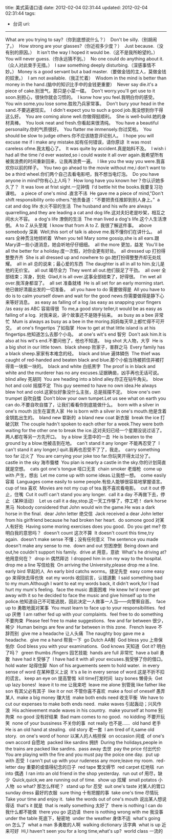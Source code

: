 title: 美式英语口语
date: 2012-02-04 02:31:44
updated: 2012-02-04 02:31:44
tags: 
 - 台词
uri: 
---

What are you trying to say?（你到底想说什么？） 
Don't be silly.（别胡闹了。） 
How strong are your glasses?（你近视多少度？） 
Just because.（没有别的原因。） 
It isn't the way I hoped it would be.（这不是我所盼望的。） 
You will never guess.（你永远猜不到。） 
No one could do anything about it.（众人对此束手无措。） 
I saw something deeply disturbing.（深感事情不妙。）
Money is a good servant but a bad master.（要做金钱的主人，莫做金钱的奴隶。） 
I am not available.（我正忙着） 
Wisdom in the mind is better than money in the hand.(脑中的知识比手中的金钱更重要） 
Never say die.it's a piece of cake.别泄气，那只是小菜一碟。 
Don't worry.you'll get use to it soon.别担心，很快你就会习惯的。 
I konw how you feel.我明白你的感受。 
You win some.you lose some.胜败乃兵家常事。 
Don't bury your head in the sand.不要逃避现实。 
I didn't expect you to such a good job.我没想到你干得这么好。 
You are coming alone well.你做得挺顺利。 
She is well-build.她的身材真棒。 
You look neat and fresh.你看起来很清纯。 
You have a beautiful personality.你的气质很好。 
You flatter me immensely.你过奖啦。 
You should be slow to judge others.你不应该随意评论别人。 
I hope you will excuse me if i make any mistake.如有任何错误，请你原谅 
It was most careless ofme.我太粗心了。 
It was quite by accident.真是始料不及。 
I wish i had all the time i'd ever wasted,so i could waste it all over again.我希望所有被我浪费的时间重新回来，让我再浪费一遍。 
I like you the way you were.我喜欢你以前的样子。 
You two go ahead to the movie without me,i don't want to be a third wheel.你们两个自己去看电影吧，我不想当电灯泡。 
Do you have anyone in mind?你有心上人吗？ 
How long have you known her？你认识她多久了？ 
It was love at frist sight.一见钟情 
I'd bettle hit the books.我要复习功课啦。 
a piece of one's mind .直言不讳 
He gave me a piece of mind,"Don't shift responsibility onto others."他责备道：“不要把责任推卸到别人身上。” 
a cat and dog life 水火不容的生活 
The husband and his wife are always quarrelling,and they are leading a cat and dog life.这对夫妇老是吵架，相互之间水火不容。 
a dog's life 潦倒的生活 
The man lived a dog's life.这个人生活潦倒。
A to Z 从头至尾 
I know that from A to Z. 我很了解这件事。 
above somebody 深奥 
Well,this sort of talk is above me.我不懂你们在讲什么。 
all ears 全神贯注地倾听着 
When you tell Mary some gossip,she is all ears.跟Mary讲一些小道消息，她会听地仔仔细细。 
all the more 更加，益发 
You'll be all the better for a holiday.度一次假，对你会更有好处。 
all dressed up 打扮得整整齐齐 
She is all dressed up and nowhere to go.她打扮得整整齐却无处炫耀。 
all in all 总的说来；最心爱的东西 
The daughter is all in all to him.女儿是他的无价宝。 
all out 竭尽全力 
They went all out.他们鼓足了干劲。 
all over 全部结束；浑身，到处 
Glad,it is all over.这事全部结束了，好得很。 
I'm wet all over.我浑身都湿了。 
all set 准备就绪 
He is all set for an early morning start.他已做好清晨出发的一切准备。 
all you have to do 需要做得是 
All you have to do is to calm yourself down and wait for the good news.你需要做得是静下心来等好消息。 
as easy as falling of a log /as easy as snapping your fingers /as easy as ABC 容易得很 
To me,a good story teller,it would be as easy as falling of a log. 
对我来说，讲个故事还不是随手拈来。 
as busy as a bee 非常忙 
Mum is always as busy as a bee in the moring.妈妈每天早上都忙得不可开交。 
at one's fingertips 了如指掌 
How to get at that little island is at his fingertips.他知道怎么去那个小岛。 
at one's wit's end 智穷 
Don't ask him.It is also at his wit's end.不要问他了，他也不知道。 
big shot 大人物，大亨 
He is a big shot in our little town. 
black sheep 败家子，害群之马 
Every family has a black sheep.家家有本难念的经。 
black and blue 遍体鳞伤 
The thief was caught of red-handed and beaten black and blue.那个小偷当场被抓住并被打得青一块紫一块的。 
black and white 白纸黑字 
The proof is in black and white and the murderer has no any excuses.证据确凿，凶手再也无话可说。 
blind alley 死胡同 
You are heading into a blind alley.你正在钻牛角尖。 
blow hot and cold 摇摆不定 
This guy seemed to have no own idea.He always blew hot and cold.这家伙好象没什么主张，总是摇摆不定。 
blow one's own trumpet 自吹自擂 
Don't blow your own tumpet.Let us see what on earth you can do.不要自吹自擂了，让我们看看你到底能做什么。 
born with a silver in one's mouth 出生在富贵人家 
He is born with a silver in one's mouth.他是含着金钥匙出生的。 
bland new 崭新的 
a bland new coat 新衣服 
break the ice 打破沉默 
The couple hadn't spoken to each other for a week.They were both waiting for the other one to break the ice.这对夫妇已经一个星期没说过话了。两人都在等另一方先开口。 
by a blow 无意中的一击 
He is beaten to the ground by a blow.他被击到在地。 
can't stand it any longer 不能再忍受了 
I can't stand it any longer,I quit.我再也忍受不了了，我走。 
carry something too far 过火了 
You are carrying your joke too far.你玩笑开得太过分了。 
castle in the sky 海市蜃楼 
You plan is nearly a castle in the sky.你的计划简直就是空想。 
cats got one's tongue 哑口无言 
chain smoker 老烟枪 
come up with 产生，想出 
Let me come up with some ideas.让我想一想。 
come easily 容易 
Languages come easily to some people.有些人能够很容易地掌握语言。 
cup of tea 喜欢 
Movies are not my cup of tea.我不喜欢看电影。 
cut it out 停止，住嘴 
Cut it out!I can't stand you any longer. 
call it a day 不再做下去，停止（某种活动） 
Let us call it a day,stop.这一天工作够了，停工吧！ dark horse 黑马 
Nobody considered that John would win the game.He was a dark horse in the final. 
dear John letter 绝交信 
Jack received a dear John letter from his girlfriend because he had broken her heart. 
do somone good 对某人有好处 
Having some moring exercises does you good. 
Do you get me? 你明白我的意思吗？ 
doesn't count 这次不算 
It doesn't count this time,try again. 
doesn't make sense 不懂；没有任何意义 
The sentence you made doesn't make any sense to me. 
down and out 穷困潦倒 
Being down and out,he couldn't support his family. 
drive at 用意，意欲 
What's he driving at?他用意何在？ 
drop in 偶然拜访 
I dropped him in on my way to the hospital. 
drop me a line 写信给我 
On arriving the University,please drop me a line. 
early bird 早起的人 
An early bird catchs worms。捷足先登 
easy come easy go 来得快去得也快 
eat my words 收回前言，认错道歉 
I said something bad to my mum.Although I want to eat my words back, it didn't work,for I had hurt my mum's feeling. 
face the music 直面困难 
He knew he'd never get away with it so he decided to face the music and give himself up to the police.他知道自己不可能逃脱，因此决定一人做事一人当——向警察自首。 
face up to 勇敢地面对某事 
You must learn to face up to your responsibilities. 
fed up 厌倦 
I am rather fed up with your complaints. 
feel free to do something 不要拘束 
Please feel free to make suggestions. 
few and far between 很少，稀少 
Human beings are few and far between in this zone. 
French leave 不辞而别 
give me a headache 让人头痛 
The naughty boy gave me a headache. 
give me a hand 帮我一下 
go Dutch AA制 
God bless you 上帝保佑你 
God bless you with your examinations. 
God knows 天知道 
Got it? 明白了吗？ 
green thumbs /fingers 园艺技能 
hands are full 非常忙 
have a ball 勇敢 
have had it 受够了 
I have had it with all your excuses.我受够了你的借口。 
hold water 站得住脚 
Non of his arguements seem to hold water. 
in every sense of word 在某种意义上说 
It's a lie in every sense of word.这是不折不扣的谎言。
keep an eye on 提高警惕 
kill time打发时间 
lazy bones 懒骨头 
Get up lazy bones! 
leave it to me 让我来吧 
leave me alone 别管我
like father like son 有其父必有其子 
like it or not 不管你喜不喜欢 
make a fool of oneself 愚弄某人 
make a big money 赚大钱 
make both ends need 收支平衡 
We have to cut our expenses to make both ends need. 
make waves 引起轰动；兴风作浪 
His achievement made waves in his country. 
make yourself at home 别拘束 
no good 没有好结果 
Bad mam comes to no good. 
no kidding 不要开玩笑 
none of your bussiness 不关你的事 
not really 也不是…… 
old hand 老手 
He is an old hand at stealing. 
old story 老一套 
I am tired of it,same old story. 
on one's word of honor 以某人的人格担保 
on occasion 间或 
of one's own accord 自愿地 
packed like sardins 拥挤 
During the holidays,people in the trains are packed like sardins. 
pass away 去世 
pay the price 付出代价 
You are playing with the fire and you must pay the poice one day. 
put up with 忍受 
I cann't put up with your rudeness any more;leave my room. 
red-letter day 重要的或值得纪念的日子 
red tape 繁文缛节 
red carpet 红地毯 
run into 偶遇 
I ran into an old friend in the shop yesterday. 
run out of 用尽，缺少 
Quick,quick,we are running out of time. 
show up 炫耀 
small potatos 小人物 
so what? 那怎么样呢？ 
stand up for 忍受 
suit one's taste 对某人的胃口 
sunday dress 最好的衣服 
sure thing 十有把握的事 
take one's time 尽情玩 
Take your time and enjoy it. 
take the words out of one's mouth 说出某人想说得话 
that's it 就是 
that is really something 太好了 
there is nothing I can do 我什么都不能做 
there you go 这边请 
there is nothing wrong with me 我没事 
under the table 死底下，秘密地 
under the weather 身体不适 
what's going on 怎么了 
what a man 多勇敢的人啊 
walking dictionary 活字典 
what is up 近来可好 
Hi,I haven't seen you for a long time,what's up? 
world class 一流的